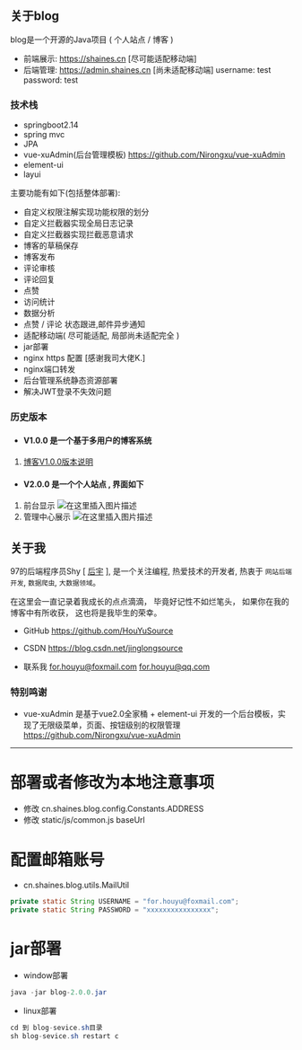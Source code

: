 ## 关于blog
blog是一个开源的Java项目 ( 个人站点 / 博客 )
* 前端展示: <a href="https://shaines.cn" target="_blank">https://shaines.cn</a> [尽可能适配移动端]
* 后端管理: <a href="https://admin.shaines.cn" target="_blank">https://admin.shaines.cn</a> [尚未适配移动端]
	username: test
	password: test

### 技术栈
* springboot2.14
* spring mvc
* JPA
* vue-xuAdmin(后台管理模板) <a href="https://github.com/Nirongxu/vue-xuAdmin" target="_blank">https://github.com/Nirongxu/vue-xuAdmin</a> 
* element-ui
* layui

主要功能有如下(包括整体部署):
* 自定义权限注解实现功能权限的划分
* 自定义拦截器实现全局日志记录
* 自定义拦截器实现拦截恶意请求
* 博客的草稿保存
* 博客发布
* 评论审核
* 评论回复
* 点赞
* 访问统计
* 数据分析
* 点赞 / 评论 状态跟进,邮件异步通知
* 适配移动端( 尽可能适配, 局部尚未适配完全 )
* jar部署
* nginx https 配置 [感谢我司大佬K.]
* nginx端口转发
* 后台管理系统静态资源部署
* 解决JWT登录不失效问题


### 历史版本
* #### V1.0.0 是一个基于多用户的博客系统

1. <a href="https://shaines.cn/?details=1150323302640689152" target="_blank">博客V1.0.0版本说明</a>

* #### V2.0.0 是一个个人站点 , 界面如下
1. 前台显示
![在这里插入图片描述](https://shaines.cn/view/image?src=https://img-blog.csdnimg.cn/20190727154836916.png)
2. 管理中心展示
![在这里插入图片描述](https://shaines.cn/view/image?src=https://img-blog.csdnimg.cn/20190727154851502.png)

## 关于我
97的后端程序员Shy [ [后宇](https://shaines.cn) ], 是一个关注编程, 热爱技术的开发者, 热衷于 `网站后端开发`, `数据爬虫`, `大数据领域`。

在这里会一直记录着我成长的点点滴滴， 毕竟好记性不如烂笔头， 如果你在我的博客中有所收获， 这也将是我毕生的荣幸。

* GitHub
https://github.com/HouYuSource

* CSDN
https://blog.csdn.net/jinglongsource

* 联系我
for.houyu@foxmail.com
for.houyu@qq.com

### 特别鸣谢
* vue-xuAdmin 
是基于vue2.0全家桶 + element-ui 开发的一个后台模板，实现了无限级菜单，页面、按钮级别的权限管理
https://github.com/Nirongxu/vue-xuAdmin

---

# 部署或者修改为本地注意事项

* 修改 cn.shaines.blog.config.Constants.ADDRESS
* 修改 static/js/common.js baseUrl

# 配置邮箱账号
* cn.shaines.blog.utils.MailUtil
```java
private static String USERNAME = "for.houyu@foxmail.com";                          // 用户名
private static String PASSWORD = "xxxxxxxxxxxxxxxx";                               // 密码
```

# jar部署

* window部署
```java
java -jar blog-2.0.0.jar
```

* linux部署

```java
cd 到 blog-sevice.sh目录
sh blog-sevice.sh restart c
```


